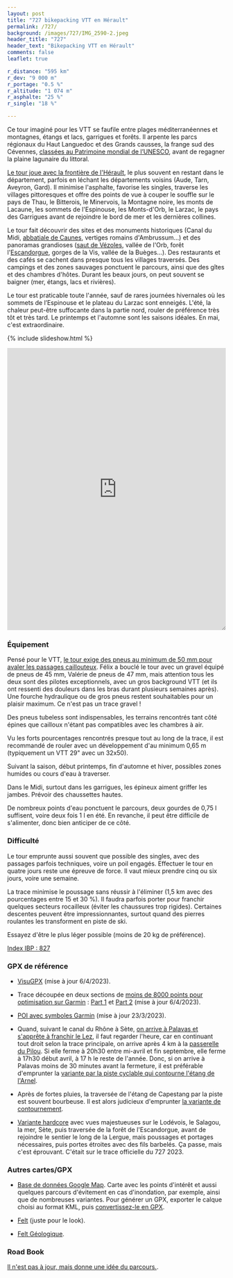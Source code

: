 ```yaml
---
layout: post
title: "727 bikepacking VTT en Hérault"
permalink: /727/
background: /images/727/IMG_2590-2.jpeg
header_title: "727"
header_text: "Bikepacking VTT en Hérault"
comments: false
leaflet: true

r_distance: "595 km"
r_dev: "9 000 m"
r_portage: "0.5 %"
r_altitude: "1 074 m"
r_asphalte: "25 %"
r_single: "18 %"

---
```


Ce tour imaginé pour les VTT se faufile entre plages méditerranéennes et montagnes, étangs et lacs, garrigues et forêts. Il arpente les parcs régionaux du Haut Languedoc et des Grands causses, la frange sud des Cévennes, [classées au Patrimoine mondial de l’UNESCO](https://whc.unesco.org/fr/list/1153/), avant de regagner la plaine lagunaire du littoral.

[Le tour joue avec la frontière de l'Hérault](https://www.google.com/maps/d/u/0/edit?mid=1SiRwnxiuuSc3qS_1Hx-OvTcyCSs2wRR6&usp=sharing), le plus souvent en restant dans le département, parfois en léchant les départements voisins (Aude, Tarn, Aveyron, Gard). Il minimise l'asphalte, favorise les singles, traverse les villages pittoresques et offre des points de vue à couper le souffle sur le pays de Thau, le Bitterois, le Minervois, la Montagne noire, les monts de Lacaune, les sommets de l'Espinouse, les Monts-d'Orb, le Larzac, le pays des Garrigues avant de rejoindre le bord de mer et les dernières collines.

Le tour fait découvrir des sites et des monuments historiques (Canal du Midi, [abbatiale de Caunes](http://www.caunes-minervois.org/), vertiges romains d'Ambrussum…) et des panoramas grandioses ([saut de Vézoles](https://fr.wikipedia.org/wiki/Lac_de_V%C3%A9zoles), vallée de l'Orb, forêt l'[Escandorgue](https://fr.wikipedia.org/wiki/Escandorgue), gorges de la Vis, vallée de la Buèges…). Des restaurants et des cafés se cachent dans presque tous les villages traversés. Des campings et des zones sauvages ponctuent le parcours, ainsi que des gîtes et des chambres d'hôtes. Durant les beaux jours, on peut souvent se baigner (mer, étangs, lacs et rivières).

Le tour est praticable toute l'année, sauf de rares journées hivernales où les sommets de l’Espinouse et le plateau du Larzac sont enneigés. L'été, la chaleur peut-être suffocante dans la partie nord, rouler de préférence très tôt et très tard. Le printemps et l'automne sont les saisons idéales. En mai, c'est extraordinaire.

{% include slideshow.html %}

<iframe id="visugpx" src="https://www.visugpx.com/XvU1OlWJ6Z?iframe&amp;height=650" style="width:100%;height:650px;border:none;resize: both;" frameborder="0" scrolling="no"></iframe>

### Équipement

Pensé pour le VTT, [le tour exige des pneus au minimum de 50 mm pour avaler les passages caillouteux](https://tcrouzet.com/2021/04/10/thb-gravel-ou-vtt/). Félix a bouclé le tour avec un gravel équipé de pneus de 45 mm, Valérie de pneus de 47 mm, mais attention tous les deux sont des pilotes exceptionnels, avec un gros background VTT (et ils ont ressenti des douleurs dans les bras durant plusieurs semaines après). Une fourche hydraulique ou de gros pneus restent souhaitables pour un plaisir maximum. Ce n'est pas un trace gravel !

Des pneus tubeless sont indispensables, les terrains rencontrés tant côté épines que cailloux n'étant pas compatibles avec les chambres à air.

Vu les forts pourcentages rencontrés presque tout au long de la trace, il est recommandé de rouler avec un développement d'au minimum 0,65 m (typiquement un VTT 29" avec un 32x50).

Suivant la saison, début printemps, fin d'automne et hiver, possibles zones humides ou cours d'eau à traverser.

Dans le Midi, surtout dans les garrigues, les épineux aiment griffer les jambes. Prévoir des chaussettes hautes.

De nombreux points d'eau ponctuent le parcours, deux gourdes de 0,75 l suffisent, voire deux fois 1 l en été. En revanche, il peut être difficile de s'alimenter, donc bien anticiper de ce côté.

### Difficulté

Le tour emprunte aussi souvent que possible des singles, avec des passages parfois techniques, voire un poil engagés. Effectuer le tour en quatre jours reste une épreuve de force. Il vaut mieux prendre cinq ou six jours, voire une semaine.

La trace minimise le poussage sans réussir à l'éliminer (1,5 km avec des pourcentages entre 15 et 30 %). Il faudra parfois porter pour franchir quelques secteurs rocailleux (éviter les chaussures trop rigides). Certaines descentes peuvent être impressionnantes, surtout quand des pierres roulantes les transforment en piste de ski.

Essayez d'être le plus léger possible (moins de 20 kg de préférence).

[Index IBP : 827](https://www.ibpindex.com/ibpindex/ibp_analisis_completo.php?REF=38881573895319&LAN=en&MOD=BYC)

<h3 id="gpx">GPX de référence</h3>

* [VisuGPX](https://www.visugpx.com/XvU1OlWJ6Z) (mise à jour 6/4/2023).

* Trace découpée en deux sections de [moins de 8000 points pour optimisation sur Garmin](https://tcrouzet.com/2021/10/03/quand-la-trace-perd-des-points-sur-les-gps-garmin/) : [Part 1](https://www.visugpx.com/L0EoIityZJ) et [Part 2](https://www.visugpx.com/xLsQri0tKT) (mise à jour 6/4/2023).

* [POI avec symboles Garmin](https://drive.google.com/file/d/1wi9dCiLt0NMEwKOhTqoLrIFYIuiAnGwr/view?usp=sharing) (mise à jour 23/3/2023).

* Quand, suivant le canal du Rhône à Sète, [on arrive à Palavas et s'apprête à franchir le Lez](https://goo.gl/maps/J1sSJToPHrDDHLSbA), il faut regarder l'heure, car en continuant tout droit selon la trace principale, on arrive après 4 km à la [passerelle du Pilou](https://www.villeneuvelesmaguelone.fr/cadre-de-vie/plage/). Si elle ferme à 20h30 entre mi-avril et fin septembre, elle ferme à 17h30 début avril, à 17 h le reste de l'année. Donc, si on arrive à Palavas moins de 30 minutes avant la fermeture, il est préférable d'emprunter la [variante par la piste cyclable qui contourne l'étang de l'Arnel](https://www.visugpx.com/YtJb7DTJxi).

* Après de fortes pluies, la traversée de l'étang de Capestang par la piste est souvent bourbeuse. Il est alors judicieux d'emprunter [la variante de contournement](https://www.visugpx.com/Yp4VOS8sRd).

* [Variante hardcore](https://www.visugpx.com/hrlBYtxUv6) avec vues majestueuses sur le Lodévois, le Salagou, la mer, Sète, puis traversée de la forêt de l'Escandorgue, avant de rejoindre le sentier le long de la Lergue, mais poussages et portages nécessaires, puis portes étroites avec des fils barbelés. Ça passe, mais c'est éprouvant. C'était sur le trace officielle du 727 2023. 

### Autres cartes/GPX

* [Base de données Google Map](https://www.google.com/maps/d/edit?mid=1n9kSJuxpqu0mHsTvi9CmSeDJM9HCK7s7&usp=sharing). Carte avec les points d'intérêt et aussi quelques parcours d'évitement en cas d'inondation, par exemple, ainsi que de nombreuses variantes. Pour générer un GPX, exporter le calque choisi au format KML, puis [convertissez-le en GPX](https://www.gpsvisualizer.com/convert_input).

* [Felt](https://felt.com/map/727-Bikepacking-en-Herault-heixsdRsSfWmc9Cnow8X39CD) (juste pour le look).

* [Felt Géologique](https://felt.com/map/Geologie-727-yRBy6TSmTXGYAH9Ab09BO4TD).

### Road Book

[Il n'est pas à jour, mais donne une idée du parcours.](https://tcrouzet.com/727-road-book/).